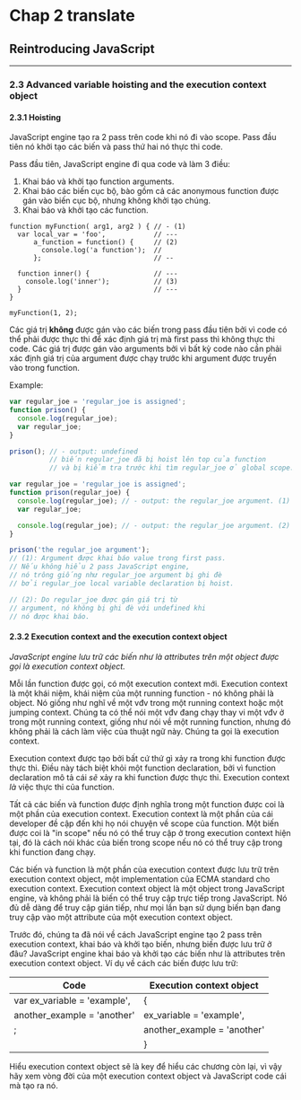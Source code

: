 # Chap 2 translate

## Reintroducing JavaScript

---

### 2.3 Advanced variable hoisting and the execution context object

#### 2.3.1 Hoisting

JavaScript engine tạo ra 2 pass trên code khi nó đi vào scope. Pass đầu tiên nó khởi tạo các biến và pass thứ hai nó thực thi code.

Pass đầu tiên, JavaScript engine đi qua code và làm 3 điều:

1. Khai báo và khởi tạo function arguments.
2. Khai báo các biến cục bộ, bào gồm cả các anonymous function được gán vào biến cục bộ, nhưng không khởi tạo chúng.
3. Khai báo và khởi tạo các function.

```
function myFunction( arg1, arg2 ) { // - (1)
  var local_var = 'foo',            // --- 
      a_function = function() {     // (2)
        console.log('a function');  //
      };                            // --

  function inner() {                // ---
    console.log('inner');           // (3)
  }                                 // ---
}

myFunction(1, 2);
```

Các giá trị **không** được gán vào các biến trong pass đầu tiên bởi vì code có thể phải được thực thi để xác định giá trị mà first pass thì không thực thi code. Các giá trị được gán vào arguments bởi vì bất kỳ code nào cần phải xác định giá trị của argument được chạy trước khi argument được truyền vào trong function.

Example:

```javascript
var regular_joe = 'regular_joe is assigned';
function prison() {
  console.log(regular_joe);
  var regular_joe;
}

prison(); // - output: undefined
          // biến regular_joe đã bị hoist lên top của function
          // và bị kiểm tra trước khi tìm regular_joe ở global scope.
```

```javascript
var regular_joe = 'regular_joe is assigned';
function prison(regular_joe) {
  console.log(regular_joe); // - output: the regular_joe argument. (1)
  var regular_joe;

  console.log(regular_joe); // - output: the regular_joe argument. (2)
}

prison('the regular_joe argument');
// (1): Argument được khai báo value trong first pass.
// Nếu không hiểu 2 pass JavaScript engine,
// nó trông giống như regular_joe argument bị ghi đè
// bởi regular_joe local variable declaration bị hoist.

// (2): Do regular_joe được gán giá trị từ
// argument, nó không bị ghi đè với undefined khi
// nó được khai báo.
```

#### 2.3.2 Execution context and the execution context object

_JavaScript engine lưu trữ các biến như là attributes trên một object được gọi là execution context object._

Mỗi lần function được gọi, có một execution context mới. Execution context là một khái niệm, khái niệm của một running function - nó không phải là object. Nó giống như nghĩ về một vđv trong một running context hoặc một jumping context. Chúng ta có thể nói một vđv đang chạy thay vi một vđv ở trong một running context, giống như nói về một running function, nhưng đó không phải là cách làm việc của thuật ngữ này. Chúng ta gọi là execution context.

Execution context được tạo bởi bất cứ thứ gì xảy ra trong khi function được thực thi. Điều này tách biệt khỏi một function declaration, bởi vì function declaration mô tả cái _sẽ_ xảy ra khi function được thực thi. Execution context _là_ việc thực thi của function.

Tất cả các biến và function được định nghĩa trong một function được coi là một phần của execution context. Execution context là một phần của cái developer đề cập đến khi họ nói chuyện về scope của function. Một biến được coi là "in scope" nếu nó có thể truy cập ở trong execution context hiện tại, đó là cách nói khác của biến trong scope nếu nó có thể truy cập trong khi function đang chạy.

Các biến và function là một phần của execution context được lưu trữ trên execution context object, một implementation của ECMA standard cho execution context. Execution context object là một object trong JavaScript engine, và không phải là biến có thể truy cập trực tiếp trong JavaScript. Nó đủ dễ dàng để truy cập gián tiếp, như mọi lần bạn sử dụng biến bạn đang truy cập vào một attribute của một execution context object.

Trước đó, chúng ta đã nói về cách JavaScript engine tạo 2 pass trên execution context, khai báo và khởi tạo biến, nhưng biến được lưu trữ ở đâu? JavaScript engine khai báo và khởi tạo các biến như là attributes trên execution context object. Ví dụ về cách các biến được lưu trữ:

| Code                                   | Execution context object
|----------------------------------------|--------------------------------
| var ex_variable = 'example',           | {
|     another_example = 'another'        |    ex_variable = 'example',
| ;                                      |    another_example = 'another'
|                                        | }

Hiểu execution context object sẽ là key để hiểu các chương còn lại, vì vậy hãy xem vòng đời của một execution context object và JavaScript code cái mà tạo ra nó.

